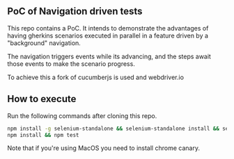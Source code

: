 ## PoC of Navigation driven tests

This repo contains a PoC. It intends to demonstrate the advantages of having gherkins scenarios
executed in parallel in a feature driven by a "background" navigation.

The navigation triggers events while its advancing, and the steps await those events to make the scenario
progress.

To achieve this a fork of cucumberjs is used and webdriver.io

## How to execute

Run the following commands after cloning this repo.

```sh
npm install -g selenium-standalone && selenium-standalone install && selenium-standalone start > /dev/null &
npm install && npm test
```

Note that if you're using MacOS you need to install chrome canary.
